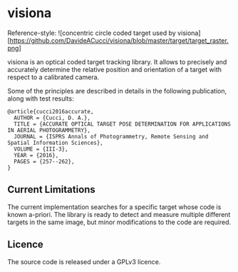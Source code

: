 # visiona

Reference-style: 
![concentric circle coded target used by visiona][https://github.com/DavideACucci/visiona/blob/master/target/target_raster.png]

visiona is an optical coded target tracking library. It allows to precisely and accurately determine the relative position and orientation of a target with respect to a calibrated camera. 

Some of the principles are described in details in the following publication, along with test results:

    @article{cucci2016accurate,
      AUTHOR = {Cucci, D. A.},
      TITLE = {ACCURATE OPTICAL TARGET POSE DETERMINATION FOR APPLICATIONS IN AERIAL PHOTOGRAMMETRY},
      JOURNAL = {ISPRS Annals of Photogrammetry, Remote Sensing and Spatial Information Sciences},
      VOLUME = {III-3},
      YEAR = {2016},
      PAGES = {257--262},
    }

## Current Limitations

The current implementation searches for a specific target whose code is known a-priori. The library is ready to detect and measure multiple different targets in the same image, but minor modifications to the code are required.

## Licence

The source code is released under a GPLv3 licence.
